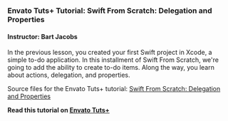 ### Envato Tuts+ Tutorial: Swift From Scratch: Delegation and Properties

#### Instructor: Bart Jacobs

In the previous lesson, you created your first Swift project in Xcode, a simple to-do application. In this installment of Swift From Scratch, we're going to add the ability to create to-do items. Along the way, you learn about actions, delegation, and properties.

Source files for the Envato Tuts+ tutorial: [Swift From Scratch: Delegation and Properties](https://code.tutsplus.com/tutorials/swift-from-scratch-delegation-and-properties--cms-23445)

**Read this tutorial on [Envato Tuts+](https://code.tutsplus.com)**
